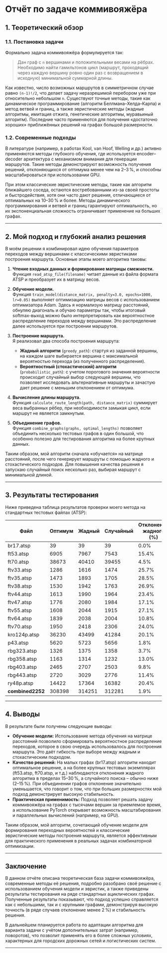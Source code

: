 # Отчёт по задаче коммивояжёра

## 1. Теоретический обзор

### 1.1. Постановка задачи

Формально задача коммивояжёра формулируется так:  
> Дан граф с `n` вершинами и положительными весами на рёбрах. Необходимо найти гамильтонов цикл (маршрут, проходящий через каждую вершину ровно один раз с возвращением в исходную) минимальной суммарной длины.

Как известно, число возможных маршрутов в симметричном случае равно `(n-1)!/2`, что делает задачу неразрешимой перебором уже при относительно небольшом `n`. Существуют точные методы, такие как динамическое программирование (алгоритм Беллмана–Хелда–Карпа) и метод ветвей и границ, а также эвристические методы (жадные алгоритмы, имитация отжига, генетические алгоритмы, муравьиный алгоритм). Последние часто применяются для получения «достаточно хороших» приближённых решений на графах большой размерности.

### 1.2. Современные подходы

В литературе (например, в работах Kool, van Hoof, Welling и др.) активно применяются методы глубокого обучения, где используется encoder–decoder архитектура с механизмом внимания для генерации маршрутов. Такие методы демонстрируют возможность получения решений, отклоняющихся от оптимума менее чем на 2–3 %, и способны масштабироваться при использовании GPU.

При этом классические эвристические методы, такие как алгоритм ближайшего соседа, остаются востребованными из-за своей простоты и быстродействия, хотя они часто дают решения, отличающиеся от оптимальных на 10–30 % и более. Методы динамического программирования и ветвей и границ гарантируют оптимальность, но их экспоненциальная сложность ограничивает применение на больших графах.

---

## 2. Мой подход и глубокий анализ решения

В моём решении я комбинировал идею обучения параметров переходов между вершинами с классическими эвристиками построения маршрута. Основные этапы моего алгоритма таковы:

1. **Чтение входных данных и формирование матрицы смежности.**  
   Функция `read_atsp_file(filename)` читает данные из файла формата ATSP и преобразует их в матрицу весов.

2. **Обучение модели.**  
   Функция `train_model(distance_matrix, penalty=3.0, epochs=1000, lr=0.05)` выполняет оптимизацию матрицы весов с использованием оптимизатора Adam. Здесь я нормализую матрицу расстояний, обнуляю диагональ и обучаю параметры так, чтобы итоговый softmax-выход можно было интерпретировать как вероятностное распределение переходов между вершинами. Это распределение далее используется при построении маршрутов.

3. **Построение маршрута.**  
   Я реализовал два способа построения маршрута:
   - **Жадный алгоритм** (`greedy_path`): стартуя из заданной вершины, на каждом шаге выбирается вершина с максимальной вероятностью перехода (из полученного распределения).  
   - **Вероятностный (стохастический) алгоритм** (`probabilistic_path`): с учетом порогового значения вероятности происходит случайный выбор следующей вершины, что позволяет исследовать альтернативные маршруты и зачастую дает решение с меньшим отклонением от оптимума.

4. **Вычисление длины маршрута.**  
   Функция `calculate_route_length(path, distance_matrix)` суммирует веса выбранных рёбер, при необходимости замыкая цикл, если маршрут не является замкнутым.

5. **Объединение графов.**  
   Функция `combine_graphs(graphs, optimal_lengths)` позволяет объединить несколько тестовых графов в один большой, что особенно полезно для тестирования алгоритма на более крупных данных.

Таким образом, мой алгоритм сначала «обучается» на матрице расстояний, после чего генерирует маршруты с помощью жадного и стохастического подходов. Для повышения качества решения я запускаю случайный поиск несколько раз, выбирая маршрут с минимальной длиной.

---

## 3. Результаты тестирования

Ниже приведена таблица результатов проверки моего метода на стандартных тестовых файлах (ATSP):

| Файл            | Оптимум | Жадный     | Случайный | Отклонение жадного (%) | Отклонение случайного (%) |
|-----------------|---------|------------|-----------|------------------------|---------------------------|
| br17.atsp       | 39      | 39         | 39        | 0.0%                   | 0.0%                      |
| ft53.atsp       | 6905    | 7967       | 7543      | 15.4%                  | 9.2%                      |
| ft70.atsp       | 38673   | 40410      | 39455     | 4.5%                   | 2.0%                      |
| ftv33.atsp      | 1286    | 1616       | 1474      | 25.7%                  | 14.6%                     |
| ftv35.atsp      | 1473    | 1893       | 1705      | 28.5%                  | 15.8%                     |
| ftv38.atsp      | 1530    | 1942       | 1763      | 26.9%                  | 15.2%                     |
| ftv44.atsp      | 1613    | 1990       | 1964      | 23.4%                  | 21.8%                     |
| ftv47.atsp      | 1776    | 2080       | 1984      | 17.1%                  | 11.7%                     |
| ftv55.atsp      | 1608    | 2044       | 1915      | 27.1%                  | 19.1%                     |
| ftv64.atsp      | 1839    | 2038       | 2004      | 10.8%                  | 9.0%                      |
| ftv70.atsp      | 1950    | 2418       | 2306      | 24.0%                  | 18.3%                     |
| kro124p.atsp    | 36230   | 43499      | 41284     | 20.1%                  | 13.9%                     |
| p43.atsp        | 5620    | 5723       | 5656      | 1.8%                   | 0.6%                      |
| rbg323.atsp     | 1326    | 1375       | 1358      | 3.7%                   | 2.4%                      |
| rbg358.atsp     | 1163    | 1314       | 1232      | 13.0%                  | 5.9%                      |
| rbg403.atsp     | 2465    | 2707       | 2503      | 9.8%                   | 1.5%                      |
| rbg443.atsp     | 2720    | 3029       | 2776      | 11.4%                  | 2.1%                      |
| ry48p.atsp      | 14422   | 17364      | 16382     | 20.4%                  | 13.6%                     |
| **combined2252**| 308398  | 314251     | 312281    | 1.9%                   | 1.3%                      |

---

## 4. Выводы

В результате были получены следующие выводы:

- **Обучение модели:** Использование метода обучения на матрице расстояний позволило сформировать вероятностное распределение переходов, которое в свою очередь использовалось для построения маршрута. Это даёт гибкость при выборе между жадным и стохастическим подходом.
- **Качество решений:** На малых графах (br17.atsp) алгоритм находит оптимальное решение, а на более крупных тестовых экземплярах (ft53.atsp, ft70.atsp, и т.д.) наблюдаются отклонения жадного алгоритма в пределах 15–30 %, а случайного поиска – обычно ниже (2–15 %). При объединении графов отклонение значительно уменьшается, что говорит о том, что при больших размерностях мой подход демонстрирует высокую стабильность.
- **Практическая применимость:** Подход позволяет решать задачу коммивояжёра на графах с тысячами вершин за приемлемое время, а использование PyTorch открывает возможность масштабирования и параллельных вычислений (например, на GPU).

Таким образом, мой алгоритм, сочетающий обучение модели для формирования переходных вероятностей и классические эвристические методы построения маршрута, является эффективным для практического применения в реальных задачах комбинаторной оптимизации.

---

## Заключение

В данном отчёте описана теоретическая база задачи коммивояжёра, современные методы её решения, подробно разобрано своё решение с использованием обучения модели и эвристик, а также приведены результаты тестирования на ряде стандартных ациклических графах. Полученные результаты показывают, что подход успешно справляется как с небольшими, так и с крупными графами, демонстрируя высокую точность (в ряде случаев отклонение менее 2 %) и стабильность решения.

В дальнейшем планируется работа по адаптации алгоритма для варианта задачи с учётом дополнительных затрат (например, поворотов), что позволит применять его в более сложных условиях, характерных для городских дорожных сетей и логистических систем.

---
